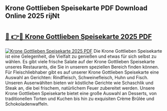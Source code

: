 ## Krone Gottlieben Speisekarte PDF Download Online 2025 rijNt

# <h2><a href="http://gcari6k.nevu.top/?p=Krone+Gottlieben+Speisekarte">🔗 👉🔴 Krone Gottlieben Speisekarte 2025 PDF</a></h2>

[![Krone Gottlieben Speisekarte 2025 PDF](https://i.imgur.com/dBaPXMq.png)](http://gcari6k.nevu.top/?p=Krone+Gottlieben+Speisekarte)
Die Krone Gottlieben Speisekarte ist eine Gelegenheit, die Vielfalt zu genießen und etwas für sich selbst zu wählen. Es gibt viele frische Salate auf der Krone Gottlieben Speisekarte unseres Restaurants, die Sie in unserem speziellen Bereich finden können. Für Fleischliebhaber gibt es auf unserer Krone Gottlieben Speisekarte eine Auswahl an Gerichten: Rindfleisch, Schweinefleisch, Huhn und Fisch. Unseren Auserwählten bieten wir köstliche Gerichte wie Schaschlik und Steak an, die bei frischem, natürlichem Feuer zubereitet werden. Unsere Krone Gottlieben Speisekarte bietet eine große Auswahl an Desserts, von traditionellen Torten und Kuchen bis hin zu exquisiten Crème Brûlée und Schokoladenwaffeln.
